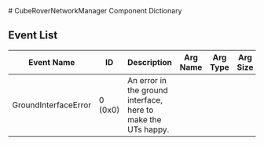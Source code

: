 <title>CubeRoverNetworkManager Component Dictionary</title>
# CubeRoverNetworkManager Component Dictionary



## Event List

|Event Name|ID|Description|Arg Name|Arg Type|Arg Size|Description
|---|---|---|---|---|---|---|
|GroundInterfaceError|0 (0x0)|An error in the ground interface, here to make the UTs happy.| | | | |
